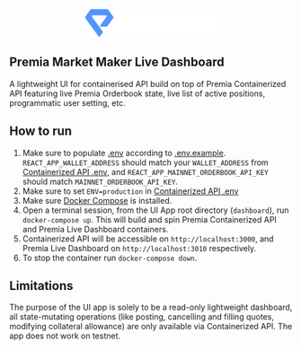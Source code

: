 <p align="center">
  <img src="../img/premia.png" alt='logo' height="50">
</p>

## Premia Market Maker Live Dashboard
A lightweight UI for containerised API build on top of Premia Containerized API featuring live Premia Orderbook state, live list of active positions, programmatic user setting, etc.

## How to run

1. Make sure to populate [.env](.env) according to [.env.example](.env.example). 
`REACT_APP_WALLET_ADDRESS` should match your `WALLET_ADDRESS` from [Containerized API .env](../.env), and `REACT_APP_MAINNET_ORDERBOOK_API_KEY` should match `MAINNET_ORDERBOOK_API_KEY`.
2. Make sure to set `ENV=production` in [Containerized API .env](../.env)
3. Make sure [Docker Compose](https://docs.docker.com/compose/) is installed. 
4. Open a terminal session, from the UI App root directory (`dashboard`), run  `docker-compose up`. This will build and spin Premia Containerized API and Premia Live Dashboard containers. 
5. Containerized API will be accessible on `http://localhost:3000`, and Premia Live Dashboard on `http://localhost:3010` respectively. 
6. To stop the container run `docker-compose down`.

## Limitations
The purpose of the UI app is solely to be a read-only lightweight dashboard, all state-mutating operations (like posting, cancelling and filling quotes, modifying collateral allowance) are only available via Containerized API.
The app does not work on testnet.
